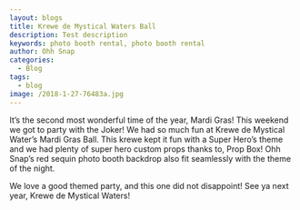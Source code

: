 ```yaml
---
layout: blogs
title: Krewe de Mystical Waters Ball
description: Test description
keywords: photo booth rental, photo booth rental
author: Ohh Snap
categories:
  - Blog
tags:
  - blog
image: /2018-1-27-76483a.jpg
---
```

It’s the second most wonderful time of the year, Mardi Gras\! This weekend we got to party with the Joker\! We had so much fun at Krewe de Mystical Water’s Mardi Gras Ball. This krewe kept it fun with a Super Hero’s theme and we had plenty of super hero custom props thanks to, Prop Box\! Ohh Snap’s red sequin photo booth backdrop also fit seamlessly with the theme of the night.

We love a good themed party, and this one did not disappoint\! See ya next year, Krewe de Mystical Waters\!
